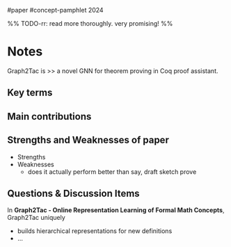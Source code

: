 #paper #concept-pamphlet 
2024

%% TODO-rr: read more thoroughly. very promising! %%
# Notes

Graph2Tac is >> a novel GNN for theorem proving in Coq proof assistant. 
<!--LEARN:bpHImxIH-->


## Key terms

## Main contributions


## Strengths and Weaknesses of paper
- Strengths
- Weaknesses
	- does it actually perform better than say, draft sketch prove

## Questions & Discussion Items

In **Graph2Tac - Online Representation Learning of Formal Math Concepts**, Graph2Tac uniquely
- builds hierarchical representations for new definitions
- ...